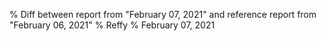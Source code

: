 % Diff between report from "February 07, 2021" and reference report from "February 06, 2021"
% Reffy
% February 07, 2021

